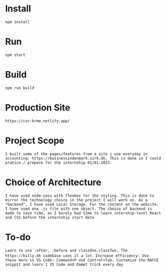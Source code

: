 # Install

`npm install`

# Run

`npm start`

# Build

`npm run build`

# Production Site

`https://cvr-krme.netlify.app/`

# Project Scope

`I built some of the pages/features from a site i use everyday in accounting: https://businessindenmark.virk.dk. This is done so I could pratice / prepare for the internship 01/01-2023.`

# Choice of Architecture

`I have used node-sass with flexbox for the styling. This is done to mirror the technology choice in the project I will work on. As a "backend", I have used Local Storage. For the content on the website, I have used one .js file with one object. The choice of backend is made to save time, as I barely had time to learn intership-level React and CSS before the internship start date`

# To-do

`Learn to use :after, :before and classOne.classTwo. The https://billy.dk codebase uses it a lot.`
`Increase efficiency: Use these more in VS Code: Command+P and Control+Tab. Customize the RAFCE snippit and learn 1 VS Code and Emmet trick every day`
